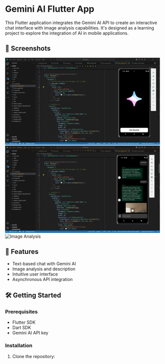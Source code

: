 # Gemini AI Flutter App

This Flutter application integrates the Gemini AI API to create an interactive chat interface with image analysis capabilities. It's designed as a learning project to explore the integration of AI in mobile applications.

## 📱 Screenshots

![Splash Screen](https://github.com/swapnilkag14/Flutter-Gemini/blob/main/Screenshot%202024-08-25%20124612.png)
![Chat Interface](https://github.com/swapnilkag14/Flutter-Gemini/blob/main/Screenshot%202024-08-25%20124400.png)
![Image Analysis](https://github.com/swapnilkag14/Flutter-Gemini/blob/main/Screenshot%202024-08-25%2012452.png)


## 🚀 Features

- Text-based chat with Gemini AI
- Image analysis and description
- Intuitive user interface
- Asynchronous API integration

## 🛠️ Getting Started

### Prerequisites

- Flutter SDK
- Dart SDK
- Gemini AI API key

### Installation

1. Clone the repository:
